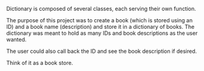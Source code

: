 Dictionary is composed of several classes, each serving their own function.

The purpose of this project was to create a book (which is stored using an ID) and a book name (description) and store it in a dictionary of books. The dictionary was meant to hold as many IDs and book descriptions as the user wanted. 

The user could also call back the ID and see the book description if desired.

Think of it as a book store. 
